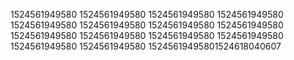 1524561949580
1524561949580
1524561949580
1524561949580
1524561949580
1524561949580
1524561949580
1524561949580
1524561949580
1524561949580
1524561949580
1524561949580
1524561949580
1524561949580
15245619495801524618040607
